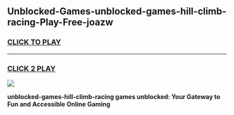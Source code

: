 
## Unblocked-Games-unblocked-games-hill-climb-racing-Play-Free-joazw
<h3>
<a href="https://premium76.site?title=unblocked-games-hill-climb-racing&ref=09A">CLICK TO PLAY</a></h3>
<hr>

<h3>
<a href="https://premium76.site?title=unblocked-games-hill-climb-racing&ref=09A">CLICK 2 PLAY</a>
  
</h3>

<a href="https://premium76.site?title=unblocked-games-hill-climb-racing&ref=09A"><img src="https://clearcache.store/games.png"></a>


**unblocked-games-hill-climb-racing games unblocked: Your Gateway to Fun and Accessible Online Gaming**
